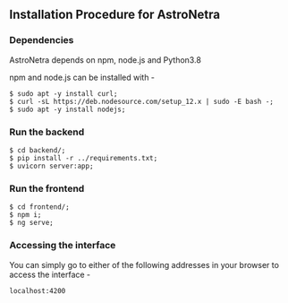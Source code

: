 ## Installation Procedure for AstroNetra

### Dependencies

AstroNetra depends on npm, node.js and Python3.8

npm and node.js can be installed with -

```
$ sudo apt -y install curl;
$ curl -sL https://deb.nodesource.com/setup_12.x | sudo -E bash -;
$ sudo apt -y install nodejs;
```

### Run the backend

```
$ cd backend/;
$ pip install -r ../requirements.txt;
$ uvicorn server:app;
```

### Run the frontend

```
$ cd frontend/;
$ npm i;
$ ng serve;
```

### Accessing the interface

You can simply go to either of the following addresses in your browser to access the interface -

```
localhost:4200
```
